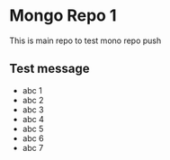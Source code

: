 # Mongo Repo 1

This is main repo to test mono repo push

## Test message

- abc 1
- abc 2
- abc 3
- abc 4
- abc 5
- abc 6
- abc 7

